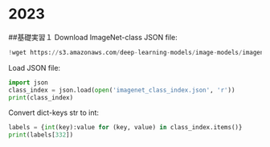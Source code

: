 # 2023
##基礎実習１
Download ImageNet-class JSON file:
```python
!wget https://s3.amazonaws.com/deep-learning-models/image-models/imagenet_class_index.json
```

Load JSON file:
```python
import json
class_index = json.load(open('imagenet_class_index.json', 'r'))
print(class_index)
```

Convert dict-keys str to int:
```python
labels = {int(key):value for (key, value) in class_index.items()}
print(labels[332])
```
